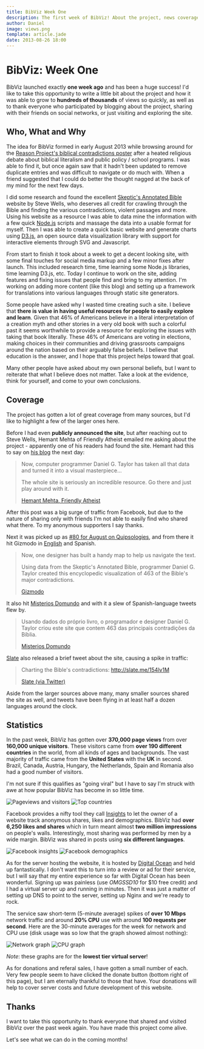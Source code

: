 ```yaml
---
title: BibViz Week One
description: The first week of BibViz! About the project, news coverage and stats.
author: Daniel
image: views.png
template: article.jade
date: 2013-08-26 18:00
---
```


BibViz: Week One
================
BibViz launched exactly __one week ago__ and has been a huge success! I'd like to take this opportunity to write a little bit about the project and how it was able to grow to __hundreds of thousands__ of views so quickly, as well as to thank everyone who participated by blogging about the project, sharing with their friends on social networks, or just visiting and exploring the site.

Who, What and Why
-----------------
The idea for BibViz formed in early August 2013 while browsing around for the [Reason Project's biblical contradictions poster](http://www.project-reason.org/gallery3/image/105/) after a heated religious debate about biblical literalism and public policy / school programs. I was able to find it, but once again saw that it hadn't been updated to remove duplicate entries and was difficult to navigate or do much with. When a friend suggested that I could do better the thought nagged at the back of my mind for the next few days.

I did some research and found the excellent [Skeptic's Annotated Bible](http://www.skepticsannotatedbible.com) website by Steve Wells, who deserves all credit for crawling through the Bible and finding the various contradictions, violent passages and more. Using his website as a resource I was able to data mine the information with a few quick [Node.js](http://nodejs.org/) scripts and massage the data into a usable format for myself. Then I was able to create a quick basic website and generate charts using [D3.js](http://d3js.org/), an open source data visualization library with support for interactive elements through SVG and Javascript.

From start to finish it took about a week to get a decent looking site, with some final touches for social media markup and a few minor fixes after launch. This included research time, time learning some Node.js libraries, time learning D3.js, etc. Today I continue to work on the site, adding features and fixing issues that people find and bring to my attention. I'm working on adding more content (like this blog) and setting up a framework for translations into various languages through static site generators.

Some people have asked why I wasted time creating such a site. I believe that __there is value in having useful resources for people to easily explore and learn__. Given that 46% of Americans believe in a literal interpretation of a creation myth and other stories in a very old book with such a colorful past it seems worthwhile to provide a resource for exploring the issues with taking that book literally. These 46% of Americans are voting in elections, making choices in their communities and driving grassroots campaigns around the nation based on their arguably false beliefs. I believe that education is the answer, and I hope that this project helps toward that goal.

Many other people have asked about my own personal beliefs, but I want to reiterate that what I believe does not matter. Take a look at the evidence, think for yourself, and come to your own conclusions.

Coverage
--------
The project has gotten a lot of great coverage from many sources, but I'd like to highlight a few of the larger ones here.

Before I had even __publicly announced the site__, but after reaching out to Steve Wells, Hemant Mehta of Friendly Atheist emailed me asking about the project - apparently one of his readers had found the site. Hemant had this to say on [his blog](http://www.patheos.com/blogs/friendlyatheist/2013/08/19/an-incredible-interactive-chart-of-biblical-contradictions/) the next day:

> Now, computer programmer Daniel G. Taylor has taken all that data and turned it into a visual masterpiece...
>
> The whole site is seriously an incredible resource. Go there and just play around with it.
> <div><a href="http://www.patheos.com/blogs/friendlyatheist/2013/08/19/an-incredible-interactive-chart-of-biblical-contradictions/">Hemant Mehta, Friendly Atheist</a></div>

After this post was a big surge of traffic from Facebook, but due to the nature of sharing only with friends I'm not able to easily find who shared what there. To my anonymous supporters I say thanks.

Next it was picked up as [#80 for August on Quipsologies](http://www.underconsideration.com/quipsologies/archives/august_2013/arminvit_80.php), and from there it hit Gizmodo in [English](http://gizmodo.com/this-comprehensive-map-traces-463-of-the-bibles-major-1188177994) and Spanish.

> Now, one designer has built a handy map to help us navigate the text.
>
> Using data from the Skeptic's Annotated Bible, programmer Daniel G. Taylor created this encyclopedic visualization of 463 of the Bible's major contradictions.
> <div><a href="http://gizmodo.com/this-comprehensive-map-traces-463-of-the-bibles-major-1188177994">Gizmodo</a></div>

It also hit [Misterios Domundo](http://misteriosdomundo.com/este-mapa-revela-463-contradicoes-da-biblia) and with it a slew of Spanish-language tweets flew by.

> Usando dados do próprio livro, o programador e designer Daniel G. Taylor criou este site que contem 463 das principais contradições da Bíblia.
> <div><a href="">Misterios Domundo</a></div>

[Slate](https://twitter.com/Slate/status/371064266880978945) also released a brief tweet about the site, causing a  spike in traffic:

> Charting the Bible's contradictions: http://slate.me/154lv1M
> <div><a href="https://twitter.com/Slate/status/371064266880978945">Slate (via Twitter)</a></div>

Aside from the larger sources above many, many smaller sources shared the site as well, and tweets have been flying in at least half a dozen languages around the clock.

Statistics
----------
In the past week, BibViz has gotten over __370,000 page views__ from over __160,000 unique visitors__. These visitors came from __over 190 different countries__ in the world, from all kinds of ages and backgrounds. The vast majority of traffic came from the __United States__ with the __UK__ in second. Brazil, Canada, Austria, Hungary, the Netherlands, Spain and Romania also had a good number of visitors.

I'm not sure if this qualifies as "going viral" but I have to say I'm struck with awe at how popular BibViz has become in so little time.

![Pageviews and visitors](views.png)
![Top countries](countries.png)

Facebook provides a nifty tool they call [Insights](http://www.facebook.com/insights) to let the owner of a website track anonymous shares, likes and demographics. BibViz had __over 6,250 likes and shares__ which in turn meant almost __two million impressions__ on people's walls. Interestingly, most sharing was performed by men by a wide margin. BibViz was shared in posts using __six different languages__.

![Facebook insights](facebook.png)
![Facebook demographics](fb-demographics.png)

As for the server hosting the website, it is hosted by [Digital Ocean](https://www.digitalocean.com/?refcode=1da202e90785) and held up fantastically. I don't want this to turn into a review or ad for their service, but I will say that my entire experience so far with Digital Ocean has been wonderful. Signing up was painless (use _OMGSSD10_ for $10 free credit) and I had a virtual server up and running in minutes. Then it was just a matter of setting up DNS to point to the server, setting up Nginx and we're ready to rock.

The service saw short-term (5-minute average) spikes of __over 10 Mbps__ network traffic and around __20% CPU__ use with around __100 requests per second__. Here are the 30-minute averages for the week for network and CPU use (disk usage was so low that the graph showed almost nothing):

![Network graph](network.png)
![CPU graph](cpu.png)

_Note_: these graphs are for the __lowest tier virtual server__!

As for donations and referal sales, I have gotten a small number of each. Very few people seem to have clicked the donate button (bottom right of this page), but I am eternally thankful to those that have. Your donations will help to cover server costs and future development of this website.

Thanks
------
I want to take this opportunity to thank everyone that shared and visited BibViz over the past week again. You have made this project come alive.

Let's see what we can do in the coming months!
